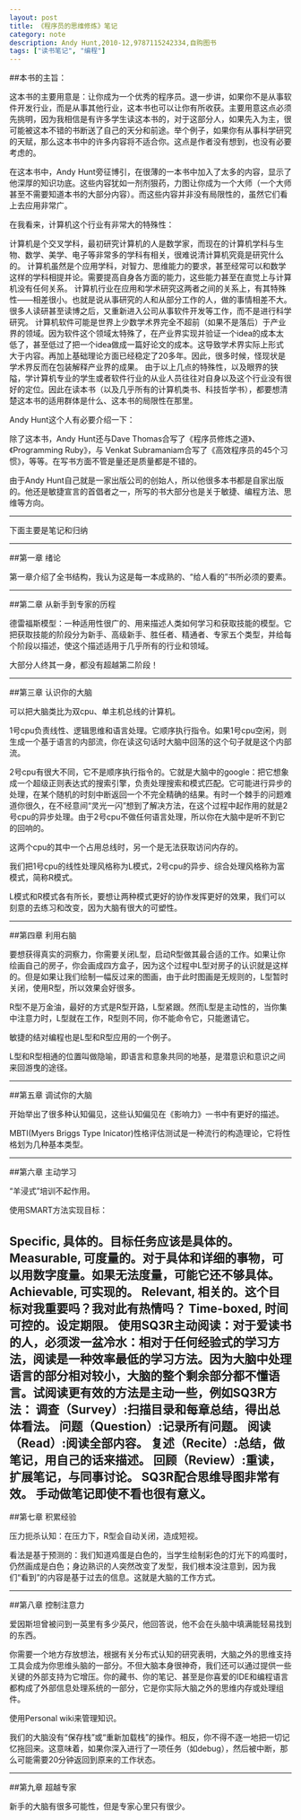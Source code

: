 ```yaml
---
layout: post
title: 《程序员的思维修炼》笔记
category: note
description: Andy Hunt,2010-12,9787115242334,自购图书
tags: ["读书笔记", "编程"]
---
```


##本书的主旨：

这本书的主要用意是：让你成为一个优秀的程序员。退一步讲，如果你不是从事软件开发行业，而是从事其他行业，这本书也可以让你有所收获。主要用意这点必须先挑明，因为我相信是有许多学生读这本书的，对于这部分人，如果先入为主，很可能被这本不错的书断送了自己的天分和前途。举个例子，如果你有从事科学研究的天赋，那么这本书中的许多内容将不适合你。这点是作者没有想到，也没有必要考虑的。

在这本书中，Andy Hunt旁征博引，在很薄的一本书中加入了太多的内容，显示了他深厚的知识功底。这些内容犹如一剂剂狠药，力图让你成为一个大师（一个大师甚至不需要知道本书的大部分内容）。而这些内容并非没有局限性的，虽然它们看上去应用非常广。

在我看来，计算机这个行业有非常大的特殊性：

计算机是个交叉学科，最初研究计算机的人是数学家，而现在的计算机学科与生物、数学、美学、电子等非常多的学科有相关，很难说清计算机究竟是研究什么的。
计算机虽然是个应用学科，对智力、思维能力的要求，甚至经常可以和数学这样的学科相提并论。需要提高自身各方面的能力，这些能力甚至在直觉上与计算机没有任何关系。
计算机行业在应用和学术研究这两者之间的关系上，有其特殊性——相差很小。也就是说从事研究的人和从部分工作的人，做的事情相差不大。很多人读研甚至读博之后，又重新进入公司从事软件开发等工作，而不是进行科学研究。
计算机软件可能是世界上少数学术界完全不超前（如果不是落后）于产业界的领域。因为软件这个领域太特殊了，在产业界实现并验证一个idea的成本太低了，甚至低过了把一个idea做成一篇好论文的成本。这导致学术界实际上形式大于内容。再加上基础理论方面已经稳定了20多年。因此，很多时候，怪现状是学术界反而在包装解释产业界的成果。
由于以上几点的特殊性，以及眼界的狭隘，学计算机专业的学生或者软件行业的从业人员往往对自身以及这个行业没有很好的定位。因此在读本书（以及几乎所有的计算机类书、科技哲学书），都要想清楚这本书的适用群体是什么、这本书的局限性在那里。

Andy Hunt这个人有必要介绍一下：

除了这本书，Andy Hunt还与Dave Thomas合写了《程序员修炼之道》、《Programming Ruby》，与 Venkat Subramaniam合写了《高效程序员的45个习惯》，等等。在写书方面不管是量还是质量都是不错的。

由于Andy Hunt自己就是一家出版公司的创始人，所以他很多本书都是自家出版的。他还是敏捷宣言的首倡者之一，所写的书大部分也是关于敏捷、编程方法、思维等方向。

---

下面主要是笔记和归纳

---

##第一章 绪论

第一章介绍了全书结构，我认为这是每一本成熟的、“给人看的”书所必须的要素。

---

##第二章 从新手到专家的历程

德雷福斯模型：一种适用性很广的、用来描述人类如何学习和获取技能的模型。它把获取技能的阶段分为新手、高级新手、胜任者、精通者、专家五个类型，并给每个阶段以描述，使这个描述适用于几乎所有的行业和领域。

大部分人终其一身，都没有超越第二阶段！

---

##第三章 认识你的大脑

可以把大脑类比为双cpu、单主机总线的计算机。

1号cpu负责线性、逻辑思维和语言处理。它顺序执行指令。如果1号cpu空闲，则生成一个基于语言的内部流，你在读这句话时大脑中回荡的这个句子就是这个内部流。

2号cpu有很大不同，它不是顺序执行指令的。它就是大脑中的google：把它想象成一个超级正则表达式的搜索引擎，负责处理搜索和模式匹配。它可能进行异步的处理，在某个随机的时刻中断返回一个不完全精确的结果。有时一个棘手的问题难道你很久，在不经意间“灵光一闪”想到了解决方法，在这个过程中起作用的就是2号cpu的异步处理。由于2号cpu不做任何语言处理，所以你在大脑中是听不到它的回响的。

这两个cpu的其中一个占用总线时，另一个是无法获取访问内存的。

我们把1号cpu的线性处理风格称为L模式，2号cpu的异步、综合处理风格称为富模式，简称R模式。

L模式和R模式各有所长，要想让两种模式更好的协作发挥更好的效果，我们可以刻意的去练习和改变，因为大脑有很大的可塑性。

---

##第四章 利用右脑

要想获得真实的洞察力，你需要关闭L型，启动R型做其最合适的工作。如果让你绘画自己的房子，你会画成四方盒子，因为这个过程中L型对房子的认识就是这样的。但是如果让我们绘制一幅反过来的图画，由于此时图画是无规则的，L型暂时关闭，使用R型，所以效果会好很多。

R型不是万金油，最好的方式是R型开路，L型紧跟。然而L型是主动性的，当你集中注意力时，L型就在工作，R型则不同，你不能命令它，只能邀请它。

敏捷的结对编程也是L型和R型应用的一个例子。

L型和R型相通的位置叫做隐喻，即语言和意象共同的地基，是潜意识和意识之间来回游曳的途径。

---

##第五章 调试你的大脑

开始举出了很多种认知偏见，这些认知偏见在《影响力》一书中有更好的描述。

MBTI(Myers Briggs Type Inicator)性格评估测试是一种流行的构造理论，它将性格划为几种基本类型。 

---

##第六章 主动学习

“羊浸式”培训不起作用。

使用SMART方法实现目标：

Specific, 具体的。目标任务应该是具体的。
Measurable, 可度量的。对于具体和详细的事物，可以用数字度量。如果无法度量，可能它还不够具体。
Achievable, 可实现的。
Relevant, 相关的。这个目标对我重要吗？我对此有热情吗？
Time-boxed, 时间可控的。设定期限。
使用SQ3R主动阅读：对于爱读书的人，必须泼一盆冷水：相对于任何经验式的学习方法，阅读是一种效率最低的学习方法。因为大脑中处理语言的部分相对较小，大脑的整个剩余部分都不懂语言。试阅读更有效的方法是主动一些，例如SQ3R方法：
调查（Survey）:扫描目录和每章总结，得出总体看法。
问题（Question）:记录所有问题。
阅读（Read）:阅读全部内容。
复述（Recite）:总结，做笔记，用自己的话来描述。
回顾（Review）:重读，扩展笔记，与同事讨论。
SQ3R配合思维导图非常有效。
手动做笔记即使不看也很有意义。
---

##第七章 积累经验

压力扼杀认知：在压力下，R型会自动关闭，造成短视。

看法是基于预测的：我们知道鸡蛋是白色的，当学生绘制彩色的灯光下的鸡蛋时，仍然画成是白色；身边熟识的人突然改变了发型，我们根本没注意到，因为我们“看到”的内容是基于过去的信息。这就是大脑的工作方式。

---

##第八章 控制注意力

爱因斯坦曾被问到一英里有多少英尺，他回答说，他不会在头脑中填满能轻易找到的东西。

你需要一个地方存放想法，根据有关分布式认知的研究表明，大脑之外的思维支持工具会成为你思维头脑的一部分。不但大脑本身很神奇，我们还可以通过提供一些关键的外部支持为它增压。你的藏书、你的笔记、甚至是你喜爱的IDE和编程语言都构成了外部信息处理系统的一部分，它是你实际大脑之外的思维内存或处理组件。

使用Personal wiki来管理知识。

我们的大脑没有“保存栈”或“重新加载栈”的操作。相反，你不得不逐一地把一切记忆拖回来。这意味着，如果你深入进行了一项任务（如debug），然后被中断，那么可能需要20分钟返回到原来的工作状态。

---

##第九章 超越专家

新手的大脑有很多可能性，但是专家心里只有很少。
